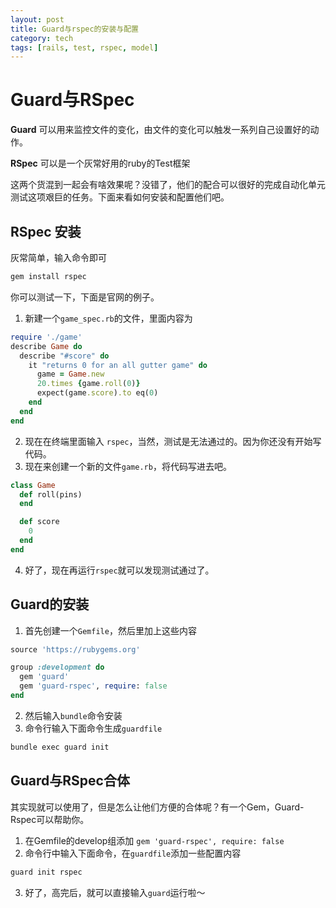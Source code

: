 ```yaml
---
layout: post
title: Guard与rspec的安装与配置
category: tech
tags: [rails, test, rspec, model]
---
```


# Guard与RSpec

**Guard** 可以用来监控文件的变化，由文件的变化可以触发一系列自己设置好的动作。

**RSpec** 可以是一个灰常好用的ruby的Test框架

这两个货混到一起会有啥效果呢？没错了，他们的配合可以很好的完成自动化单元测试这项艰巨的任务。下面来看如何安装和配置他们吧。

## RSpec 安装

灰常简单，输入命令即可

```bash
gem install rspec
```

你可以测试一下，下面是官网的例子。
1. 新建一个`game_spec.rb`的文件，里面内容为

```ruby
require './game'
describe Game do
  describe "#score" do
    it "returns 0 for an all gutter game" do
      game = Game.new
      20.times {game.roll(0)}
      expect(game.score).to eq(0)
    end
  end
end
```
2. 现在在终端里面输入 `rspec`，当然，测试是无法通过的。因为你还没有开始写代码。
3. 现在来创建一个新的文件`game.rb`，将代码写进去吧。

```ruby
class Game
  def roll(pins)
  end

  def score
    0
  end
end
```
4. 好了，现在再运行`rspec`就可以发现测试通过了。

## Guard的安装
1. 首先创建一个`Gemfile`，然后里加上这些内容

```ruby
source 'https://rubygems.org'

group :development do
  gem 'guard'
  gem 'guard-rspec', require: false
end
```

2. 然后输入`bundle`命令安装
3. 命令行输入下面命令生成`guardfile`

```bash
bundle exec guard init
```

## Guard与RSpec合体
其实现就可以使用了，但是怎么让他们方便的合体呢？有一个Gem，Guard-Rspec可以帮助你。

1. 在Gemfile的develop组添加 `gem 'guard-rspec', require: false`
2. 命令行中输入下面命令，在`guardfile`添加一些配置内容
```ruby
guard init rspec
```
3. 好了，高完后，就可以直接输入`guard`运行啦～

